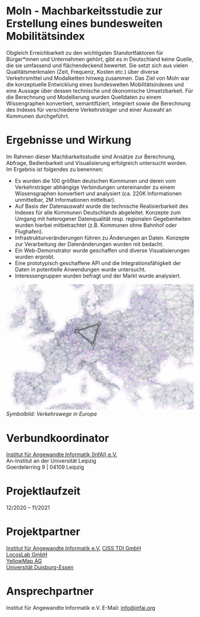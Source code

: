 

# MoIn - Machbarkeitsstudie zur Erstellung eines bundesweiten Mobilitätsindex

Obgleich Erreichbarkeit zu den wichtigsten Standortfaktoren für Bürger*innen und Unternehmen gehört, gibt es in Deutschland keine Quelle, die sie umfassend und flächendeckend bewertet. Sie setzt sich aus vielen Qualitätsmerkmalen (Zeit, Frequenz, Kosten etc.) über diverse Verkehrsmittel und Modalketten hinweg zusammen. Das Ziel von MoIn war die konzeptuelle Entwicklung eines bundesweiten Mobilitätsindexes und eine Aussage über dessen technische und ökonomische Umsetzbarkeit. Für die Berechnung und Modellierung wurden Quelldaten zu einem Wissengraphen konvertiert, semantifiziert, integriert sowie die Berechnung des Indexes für verschiedene Verkehrsträger und einer Auswahl an Kommunen durchgeführt. 

# Ergebnisse und Wirkung

Im Rahmen dieser Machbarkeitsstudie sind Ansätze zur Berechnung, Abfrage, Bedienbarkeit und Visualisierung erfolgreich untersucht worden. Im Ergebnis ist folgendes zu benennen:
- Es wurden die 100 größten deutschen Kommunen und deren vom Verkehrsträger abhängige Verbindungen untereinander zu einem Wissensgraphen konvertiert und analysiert (ca. 220K Informationen unmittelbar, 2M Informationen mittelbar).
- Auf Basis der Datenauswahl wurde die technische Realisierbarkeit des Indexes für alle Kommunen Deutschlands abgeleitet. Konzepte zum Umgang mit heterogener Datenqualität resp. regionalen Gegebenheiten wurden hierbei mitbetrachtet (z.B. Kommunen ohne Bahnhof oder Flughafen).
- Infrastrukturveränderungen führen zu Änderungen an Daten. Konzepte zur Verarbeitung der Datenänderungen wurden mit bedacht.  
- Ein Web-Demonstrator wurde geschaffen und diverse Visualisierungen wurden erprobt. 
- Eine prototypisch geschaffene API und die Integrationsfähigkeit der Daten in potentielle Anwendungen wurde untersucht.
- Interessengruppen wurden befragt und der Markt wurde analysiert.


![](assets/images/moin-map.png)  
*Symbolbild: Verkehrswege in Europa*

# Verbundkoordinator
[Institut für Angewandte Informatik (InfAI) e.V.](https://www.infai.org)  
An-Institut an der Universität Leipzig  
Goerdelerring 9 | 04109 Leipzig  

# Projektlaufzeit
12/2020 – 11/2021

# Projektpartner
[Institut für Angewandte Informatik e.V.](https://infai.org/)
[CISS TDI GmbH](https://www.ciss.de/)  
[LocosLab GmbH](https://www.locoslab.com)  
[YellowMap AG](https://www.yellowmap.com/)  
[Universität Duisburg-Essen](https://www.nes.uni-due.de)  

# Ansprechpartner
Institut für Angewandte Informatik e.V.
E-Mail: info@infai.org
